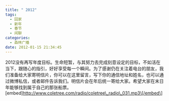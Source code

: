 ```yaml
---
title: " 2012"
tags:
  - 回家
  - 新年
  - 春节
  - 闲聊
categories:
  - 森林广播
date: 2012-01-15 21:34:45
---
```


2012没有再写年度目标。生命短暂，与其努力去完成刻意设定的目标，不如活在当下，跟随心的指引，好好享受每一个瞬间。为了感谢仍在关注着电台的朋友，我们准备给大家寄明信片，你可以在这里留言，写下你的通信地址和姓名，也可以通过微博私信，或者邮件告诉我们。明信片会在年后统一寄给大家。希望大家在末日年能够找到属于自己的那张船票。   \[embed\]http://www.coletree.com/radio/coletree\_radio\_031.mp3\[/embed\]